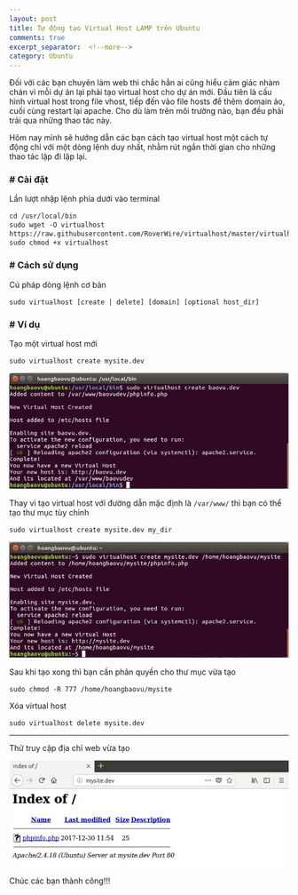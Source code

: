 ```yaml
---
layout: post
title: Tự động tạo Virtual Host LAMP trên Ubuntu
comments: true
excerpt_separator:  <!--more-->
category: Ubuntu
---
```


Đối với các bạn chuyên làm web thì chắc hẳn ai cũng hiểu cảm giác nhàm chán vì mỗi dự án lại phải tạo virtual host cho dự án mới. Đầu tiên là cấu hình virtual host trong file vhost, tiếp đến vào file hosts để thêm domain ảo, cuối cùng restart lại apache. Cho dù làm trên môi trường nào, bạn đều phải trải qua những thao tác này.

Hôm nay mình sẽ hướng dẫn các bạn cách tạo virtual host một cách tự động chỉ với một dòng lệnh duy nhất, nhằm rút ngắn thời gian cho những thao tác lặp đi lặp lại.

### # Cài đặt

Lần lượt nhập lệnh phía dưới vào terminal

```
cd /usr/local/bin
sudo wget -O virtualhost https://raw.githubusercontent.com/RoverWire/virtualhost/master/virtualhost.sh
sudo chmod +x virtualhost
```

### # Cách sử dụng

Cú pháp dòng lệnh cơ bản

```
sudo virtualhost [create | delete] [domain] [optional host_dir]
```

### # Ví dụ

Tạo một virtual host mới

```
sudo virtualhost create mysite.dev
```

![Ví dụ tạo virtual host](/assets/images/2017/12/31/virtual-host-1.jpg "ubuntu")

Thay vì tạo virtual host với đường dẫn mặc định là `/var/www/` thì bạn có thể tạo thư mục tùy chỉnh

```
sudo virtualhost create mysite.dev my_dir
```
![Ví dụ tạo virtual host đường dẫn tùy chỉnh](/assets/images/2017/12/31/virtual-host-2.jpg "ubuntu")

Sau khi tạo xong thì bạn cần phân quyền cho thư mục vừa tạo

```
sudo chmod -R 777 /home/hoangbaovu/mysite
```

Xóa virtual host

```
sudo virtualhost delete mysite.dev
```

---
Thử truy cập địa chỉ web vừa tạo

![Ví dụ tạo virtual host](/assets/images/2017/12/31/virtual-host-3.jpg "ubuntu")

Chúc các bạn thành công!!!